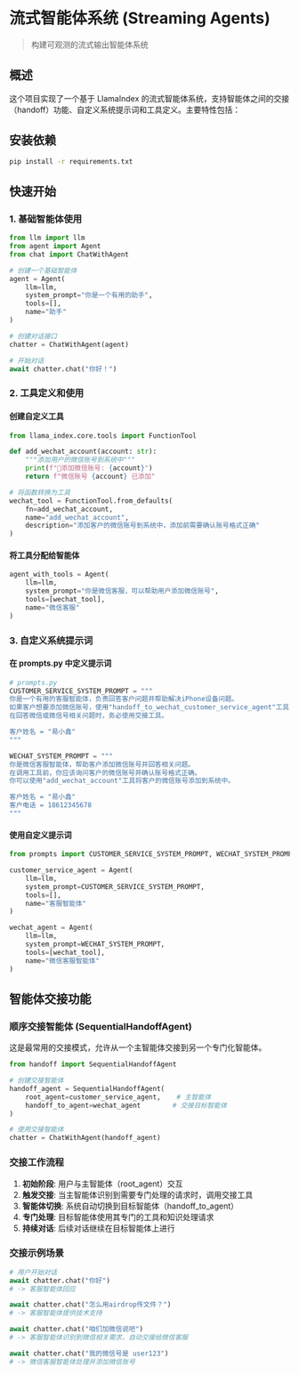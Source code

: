 # 流式智能体系统 (Streaming Agents)

> 构建可观测的流式输出智能体系统

## 概述

这个项目实现了一个基于 LlamaIndex 的流式智能体系统，支持智能体之间的交接（handoff）功能、自定义系统提示词和工具定义。主要特性包括：

## 安装依赖

```bash
pip install -r requirements.txt
```

## 快速开始

### 1. 基础智能体使用

```python
from llm import llm
from agent import Agent
from chat import ChatWithAgent

# 创建一个基础智能体
agent = Agent(
    llm=llm,
    system_prompt="你是一个有用的助手",
    tools=[],
    name="助手"
)

# 创建对话接口
chatter = ChatWithAgent(agent)

# 开始对话
await chatter.chat("你好！")
```

### 2. 工具定义和使用

#### 创建自定义工具

```python
from llama_index.core.tools import FunctionTool

def add_wechat_account(account: str):
    """添加用户的微信账号到系统中"""
    print(f"🔧添加微信账号: {account}")
    return f"微信账号 {account} 已添加"

# 将函数转换为工具
wechat_tool = FunctionTool.from_defaults(
    fn=add_wechat_account,
    name="add_wechat_account",
    description="添加客户的微信账号到系统中，添加前需要确认账号格式正确"
)
```

#### 将工具分配给智能体

```python
agent_with_tools = Agent(
    llm=llm,
    system_prompt="你是微信客服，可以帮助用户添加微信账号",
    tools=[wechat_tool],
    name="微信客服"
)
```

### 3. 自定义系统提示词

#### 在 prompts.py 中定义提示词

```python
# prompts.py
CUSTOMER_SERVICE_SYSTEM_PROMPT = """
你是一个有用的客服智能体，负责回答客户问题并帮助解决iPhone设备问题。
如果客户想要添加微信账号，使用"handoff_to_wechat_customer_service_agent"工具交接给微信客服。
在回答微信或微信号相关问题时，务必使用交接工具。

客户姓名 = "易小鑫"
"""

WECHAT_SYSTEM_PROMPT = """
你是微信客服智能体，帮助客户添加微信账号并回答相关问题。
在调用工具前，你应该询问客户的微信账号并确认账号格式正确。
你可以使用"add_wechat_account"工具将客户的微信账号添加到系统中。

客户姓名 = "易小鑫"
客户电话 = 18612345678
"""
```

#### 使用自定义提示词

```python
from prompts import CUSTOMER_SERVICE_SYSTEM_PROMPT, WECHAT_SYSTEM_PROMPT

customer_service_agent = Agent(
    llm=llm,
    system_prompt=CUSTOMER_SERVICE_SYSTEM_PROMPT,
    tools=[],
    name="客服智能体"
)

wechat_agent = Agent(
    llm=llm,
    system_prompt=WECHAT_SYSTEM_PROMPT,
    tools=[wechat_tool],
    name="微信客服智能体"
)
```

## 智能体交接功能

### 顺序交接智能体 (SequentialHandoffAgent)

这是最常用的交接模式，允许从一个主智能体交接到另一个专门化智能体。

```python
from handoff import SequentialHandoffAgent

# 创建交接智能体
handoff_agent = SequentialHandoffAgent(
    root_agent=customer_service_agent,    # 主智能体
    handoff_to_agent=wechat_agent        # 交接目标智能体
)

# 使用交接智能体
chatter = ChatWithAgent(handoff_agent)
```

### 交接工作流程

1. **初始阶段**: 用户与主智能体（root_agent）交互
2. **触发交接**: 当主智能体识别到需要专门处理的请求时，调用交接工具
3. **智能体切换**: 系统自动切换到目标智能体（handoff_to_agent）
4. **专门处理**: 目标智能体使用其专门的工具和知识处理请求
5. **持续对话**: 后续对话继续在目标智能体上进行

### 交接示例场景

```python
# 用户开始对话
await chatter.chat("你好")
# -> 客服智能体回应

await chatter.chat("怎么用airdrop传文件？")
# -> 客服智能体提供技术支持

await chatter.chat("咱们加微信说吧")
# -> 客服智能体识别到微信相关需求，自动交接给微信客服

await chatter.chat("我的微信号是 user123")
# -> 微信客服智能体处理并添加微信账号
```

